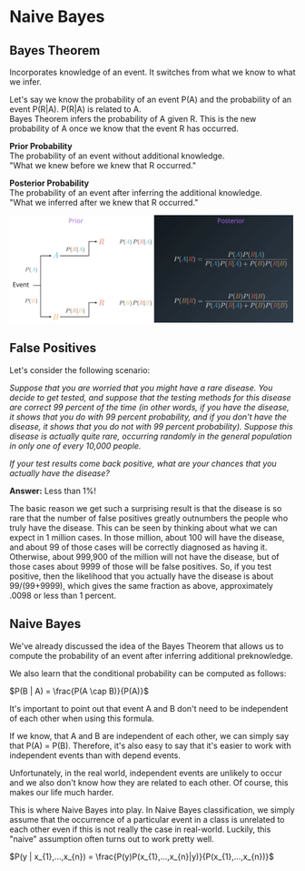 # Naive Bayes

## Bayes Theorem

Incorporates knowledge of an event. It switches from what we know to what we infer.

Let's say we know the probability of an event P(A) and the probability of an event P(R|A). P(R|A) is related to A. <br/>
Bayes Theorem infers the probability of A given R. This is the new probability of A once we know that the event R has occurred.

**Prior Probability** <br/>
The probability of an event without additional knowledge. <br/>
"What we knew before we knew that R occurred."

**Posterior Probability** <br/>
The probability of an event after inferring the additional knowledge. <br/>
"What we inferred after we knew that R occurred."

<img src="images/bayes_theorem.png" width="500"/>

## False Positives
Let's consider the following scenario:

_Suppose that you are worried that you might have a rare disease. You decide to get tested, and suppose that the testing methods for this disease are correct 99 percent of the time (in other words, if you have the disease, it shows that you do with 99 percent probability, and if you don't have the disease, it shows that you do not with 99 percent probability). Suppose this disease is actually quite rare, occurring randomly in the general population in only one of every 10,000 people._

_If your test results come back positive, what are your chances that you actually have the disease?_

**Answer:** Less than 1%!

The basic reason we get such a surprising result is that the disease is so rare that the number of false positives greatly outnumbers the people who truly have the disease. This can be seen by thinking about what we can expect in 1 million cases. In those million, about 100 will have the disease, and about 99 of those cases will be correctly diagnosed as having it. Otherwise, about 999,900 of the million will not have the disease, but of those cases about 9999 of those will be false positives. So, if you test positive, then the likelihood that you actually have the disease is about 99/(99+9999), which gives the same fraction as above, approximately .0098 or less than 1 percent.

## Naive Bayes

We've already discussed the idea of the Bayes Theorem that allows us to compute the probability of an event after inferring additional preknowledge.

We also learn that the conditional probability can be computed as follows:

$P(B | A) = \frac{P(A \cap B)}{P(A)}$

It's important to point out that event A and B don't need to be independent of each other when using this formula.

If we know, that A and B are independent of each other, we can simply say that P(A) = P(B). Therefore, it's also easy to say that it's easier to work with independent events than with depend events.

Unfortunately, in the real world, independent events are unlikely to occur and we also don't know how they are related to each other. Of course, this makes our life much harder. 

This is where Naive Bayes into play. In Naive Bayes classification, we simply assume that the occurrence of a particular event in a class is unrelated to each other even if this is not really the case in real-world. Luckily, this "naive" assumption often turns out to work pretty well.

$P(y | x_{1},...,x_{n}) = \frac{P(y)P(x_{1},...,x_{n}|y)}{P(x_{1},...,x_{n})}$